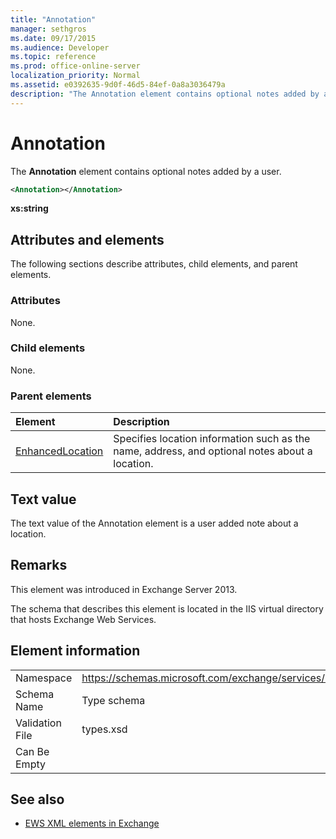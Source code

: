 ```yaml
---
title: "Annotation"
manager: sethgros
ms.date: 09/17/2015
ms.audience: Developer
ms.topic: reference
ms.prod: office-online-server
localization_priority: Normal
ms.assetid: e0392635-9d0f-46d5-84ef-0a8a3036479a
description: "The Annotation element contains optional notes added by a user."
---
```


# Annotation

The **Annotation** element contains optional notes added by a user. 
  
```XML
<Annotation></Annotation>
```

 **xs:string**
## Attributes and elements

The following sections describe attributes, child elements, and parent elements.
  
### Attributes

None.
  
### Child elements

None.
  
### Parent elements

|**Element**|**Description**|
|:-----|:-----|
|[EnhancedLocation](enhancedlocation.md) <br/> |Specifies location information such as the name, address, and optional notes about a location.  <br/> |
   
## Text value

The text value of the Annotation element is a user added note about a location.
  
## Remarks

This element was introduced in Exchange Server 2013.
  
The schema that describes this element is located in the IIS virtual directory that hosts Exchange Web Services.
  
## Element information

|||
|:-----|:-----|
|Namespace  <br/> |https://schemas.microsoft.com/exchange/services/2006/types  <br/> |
|Schema Name  <br/> |Type schema  <br/> |
|Validation File  <br/> |types.xsd  <br/> |
|Can Be Empty  <br/> ||
   
## See also

- [EWS XML elements in Exchange](ews-xml-elements-in-exchange.md)

